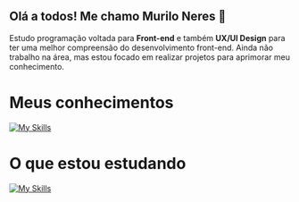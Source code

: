## Olá a todos! Me chamo Murilo Neres 👋
Estudo programação voltada para **Front-end** e também **UX/UI Design** para ter uma melhor compreensão do desenvolvimento front-end.
Ainda não trabalho na área, mas estou focado em realizar projetos para aprimorar meu conhecimento.

# Meus conhecimentos  
[![My Skills](https://skillicons.dev/icons?i=html,css,js,bootstrap,mysql,figma&perline=10)](https://skillicons.dev)  

# O que estou estudando
[![My Skills](https://skillicons.dev/icons?i=react,php,ts,xd&perline=10)](https://skillicons.dev)
